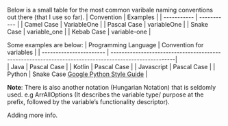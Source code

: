 Below is a small table for the most common varibale naming conventions out there (that I use so far). 
| Convention    | Examples |
| ----------- | ----------- |
| Camel Case         | VariableOne       |
| Pascal Case        | variableOne       |
| Snake Case         | variable_one      |
| Kebab Case         | variable-one      |

Some examples are below: 
| Programming Language    | Convention for variables                                                                             |
| ----------------------- | -----------------------------------------------------------------------------------------------------|                                                                           
| Java                    | Pascal Case                                                                                          |
| Kotlin                  | Pascal Case                                                                                          |
| Javascript              | Pascal Case                                                                                          |
| Python                  | Snake Case  [Google Python Style Guide](https://google.github.io/styleguide/pyguide.html#316-naming) |

**Note**: There is also another notation (Hungarian Notation) that is seldomly used. e.g ArrAllOptions (It describes the variable type/ purpose at the prefix, followed by the variable’s functionality descriptor).

Adding more info. 
